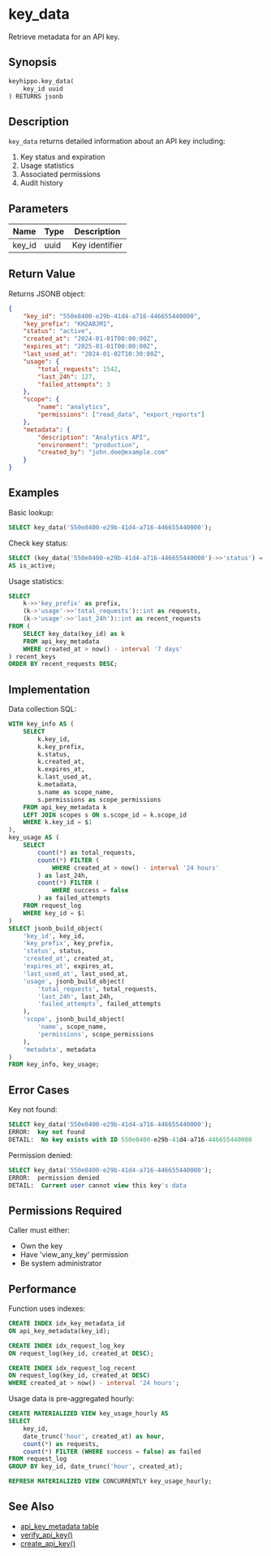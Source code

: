 # key_data

Retrieve metadata for an API key.

## Synopsis

```sql
keyhippo.key_data(
    key_id uuid
) RETURNS jsonb
```

## Description

`key_data` returns detailed information about an API key including:
1. Key status and expiration
2. Usage statistics
3. Associated permissions
4. Audit history

## Parameters

| Name | Type | Description |
|------|------|-------------|
| key_id | uuid | Key identifier |

## Return Value

Returns JSONB object:
```json
{
    "key_id": "550e8400-e29b-41d4-a716-446655440000",
    "key_prefix": "KH2ABJM1",
    "status": "active",
    "created_at": "2024-01-01T00:00:00Z",
    "expires_at": "2025-01-01T00:00:00Z",
    "last_used_at": "2024-01-02T10:30:00Z",
    "usage": {
        "total_requests": 1542,
        "last_24h": 127,
        "failed_attempts": 3
    },
    "scope": {
        "name": "analytics",
        "permissions": ["read_data", "export_reports"]
    },
    "metadata": {
        "description": "Analytics API",
        "environment": "production",
        "created_by": "john.doe@example.com"
    }
}
```

## Examples

Basic lookup:
```sql
SELECT key_data('550e8400-e29b-41d4-a716-446655440000');
```

Check key status:
```sql
SELECT (key_data('550e8400-e29b-41d4-a716-446655440000')->>'status') = 'active' 
AS is_active;
```

Usage statistics:
```sql
SELECT 
    k->>'key_prefix' as prefix,
    (k->'usage'->>'total_requests')::int as requests,
    (k->'usage'->>'last_24h')::int as recent_requests
FROM (
    SELECT key_data(key_id) as k
    FROM api_key_metadata
    WHERE created_at > now() - interval '7 days'
) recent_keys
ORDER BY recent_requests DESC;
```

## Implementation

Data collection SQL:
```sql
WITH key_info AS (
    SELECT 
        k.key_id,
        k.key_prefix,
        k.status,
        k.created_at,
        k.expires_at,
        k.last_used_at,
        k.metadata,
        s.name as scope_name,
        s.permissions as scope_permissions
    FROM api_key_metadata k
    LEFT JOIN scopes s ON s.scope_id = k.scope_id
    WHERE k.key_id = $1
),
key_usage AS (
    SELECT
        count(*) as total_requests,
        count(*) FILTER (
            WHERE created_at > now() - interval '24 hours'
        ) as last_24h,
        count(*) FILTER (
            WHERE success = false
        ) as failed_attempts
    FROM request_log
    WHERE key_id = $1
)
SELECT jsonb_build_object(
    'key_id', key_id,
    'key_prefix', key_prefix,
    'status', status,
    'created_at', created_at,
    'expires_at', expires_at,
    'last_used_at', last_used_at,
    'usage', jsonb_build_object(
        'total_requests', total_requests,
        'last_24h', last_24h,
        'failed_attempts', failed_attempts
    ),
    'scope', jsonb_build_object(
        'name', scope_name,
        'permissions', scope_permissions
    ),
    'metadata', metadata
)
FROM key_info, key_usage;
```

## Error Cases

Key not found:
```sql
SELECT key_data('550e8400-e29b-41d4-a716-446655440000');
ERROR:  key not found
DETAIL:  No key exists with ID 550e8400-e29b-41d4-a716-446655440000
```

Permission denied:
```sql
SELECT key_data('550e8400-e29b-41d4-a716-446655440000');
ERROR:  permission denied
DETAIL:  Current user cannot view this key's data
```

## Permissions Required

Caller must either:
- Own the key
- Have 'view_any_key' permission
- Be system administrator

## Performance

Function uses indexes:
```sql
CREATE INDEX idx_key_metadata_id 
ON api_key_metadata(key_id);

CREATE INDEX idx_request_log_key 
ON request_log(key_id, created_at DESC);

CREATE INDEX idx_request_log_recent 
ON request_log(key_id, created_at DESC) 
WHERE created_at > now() - interval '24 hours';
```

Usage data is pre-aggregated hourly:
```sql
CREATE MATERIALIZED VIEW key_usage_hourly AS
SELECT 
    key_id,
    date_trunc('hour', created_at) as hour,
    count(*) as requests,
    count(*) FILTER (WHERE success = false) as failed
FROM request_log
GROUP BY key_id, date_trunc('hour', created_at);

REFRESH MATERIALIZED VIEW CONCURRENTLY key_usage_hourly;
```

## See Also

- [api_key_metadata table](../tables/api_key_metadata.md)
- [verify_api_key()](verify_api_key.md)
- [create_api_key()](create_api_key.md)